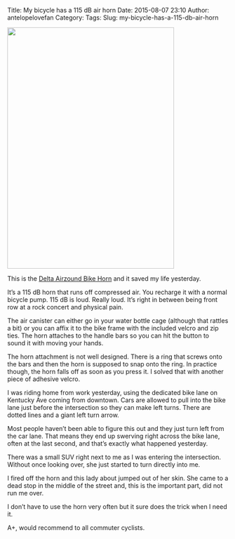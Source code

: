 Title: My bicycle has a 115 dB air horn
Date: 2015-08-07 23:10
Author: antelopelovefan
Category: 
Tags: 
Slug: my-bicycle-has-a-115-db-air-horn

<img src="https://cdn-images-2.medium.com/max/800/1*b6eD3uj3WAMiJcBkvcX86g.jpeg" width="380" height="550" />

This is the [Delta Airzound Bike Horn](http://www.amazon.com/gp/product/B000ACAMJC?psc=1&redirect=true&ref_=oh_aui_search_detailpage) and it saved my life yesterday.

It’s a 115 dB horn that runs off compressed air. You recharge it with a normal bicycle pump. 115 dB is loud. Really loud. It’s right in between being front row at a rock concert and physical pain.

The air canister can either go in your water bottle cage (although that rattles a bit) or you can affix it to the bike frame with the included velcro and zip ties. The horn attaches to the handle bars so you can hit the button to sound it with moving your hands.

The horn attachment is not well designed. There is a ring that screws onto the bars and then the horn is supposed to snap onto the ring. In practice though, the horn falls off as soon as you press it. I solved that with another piece of adhesive velcro.

I was riding home from work yesterday, using the dedicated bike lane on Kentucky Ave coming from downtown. Cars are allowed to pull into the bike lane just before the intersection so they can make left turns. There are dotted lines and a giant left turn arrow.

Most people haven’t been able to figure this out and they just turn left from the car lane. That means they end up swerving right across the bike lane, often at the last second, and that’s exactly what happened yesterday.

There was a small SUV right next to me as I was entering the intersection. Without once looking over, she just started to turn directly into me.

I fired off the horn and this lady about jumped out of her skin. She came to a dead stop in the middle of the street and, this is the important part, did not run me over.

I don’t have to use the horn very often but it sure does the trick when I need it.

A+, would recommend to all commuter cyclists.

